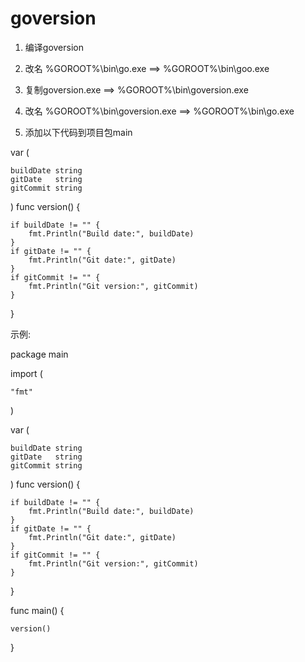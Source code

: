 # goversion

1. 编译goversion
2. 改名 %GOROOT%\bin\go.exe ==> %GOROOT%\bin\goo.exe
3. 复制goversion.exe ==> %GOROOT%\bin\goversion.exe
4. 改名 %GOROOT%\bin\goversion.exe ==> %GOROOT%\bin\go.exe

5. 添加以下代码到项目包main

var (

	buildDate string	
	gitDate   string	
	gitCommit string	
)
func version() {

	if buildDate != "" {	
		fmt.Println("Build date:", buildDate)		
	}	
	if gitDate != "" {	
		fmt.Println("Git date:", gitDate)		
	}	
	if gitCommit != "" {	
		fmt.Println("Git version:", gitCommit)		
	}	
}


示例:

package main

import (

	"fmt"		
)

var (

	buildDate string	
	gitDate   string	
	gitCommit string	
)
func version() {

	if buildDate != "" {	
		fmt.Println("Build date:", buildDate)		
	}	
	if gitDate != "" {	
		fmt.Println("Git date:", gitDate)		
	}	
	if gitCommit != "" {	
		fmt.Println("Git version:", gitCommit)		
	}	
}

func main() {

	version()	
}
